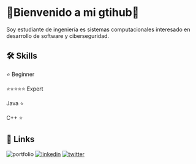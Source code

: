 
#  🔴Bienvenido a mi gtihub🔴

Soy estudiante de ingeniería es sistemas computacionales interesado en desarrollo de software y ciberseguridad.

## 🛠 Skills

⭐ Beginner

⭐⭐⭐⭐⭐ Expert

Java ⭐

C++ ⭐


## 🔗 Links
![portfolio](https://img.shields.io/badge/my_portfolio-000?style=for-the-badge&logo=ko-fi&logoColor=white)
[![linkedin](https://img.shields.io/badge/linkedin-0A66C2?style=for-the-badge&logo=linkedin&logoColor=white)](https://www.linkedin.com/)
[![twitter](https://img.shields.io/badge/twitter-1DA1F2?style=for-the-badge&logo=twitter&logoColor=white)](https://twitter.com/)
